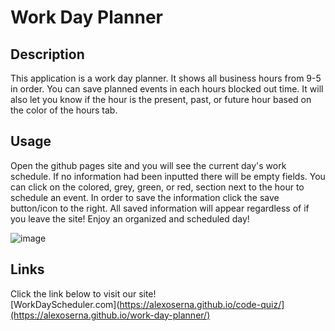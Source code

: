 
# Work Day Planner

## Description
This application is a work day planner. It shows all business hours from 9-5 in order. You can save planned events in each hours blocked out time. It will also let you know if the hour is the present, past, or future hour based on the color of the hours tab.

## Usage
Open the github pages site and you will see the current day's work schedule. If no information had been inputted there will be empty fields. You can click on the colored, grey, green, or red, section next to the hour to schedule an event. In order to save the information click the save button/icon to the right. All saved information will appear regardless of if you leave the site! Enjoy an organized and scheduled day!

![image](https://github.com/alexoserna/work-day-planner/assets/118146045/ae6999c4-6c53-4b81-9c5f-be21eaf728ab)

## Links
Click the link below to visit our site!\
[WorkDayScheduler.com](https://alexoserna.github.io/code-quiz/](https://alexoserna.github.io/work-day-planner/)

